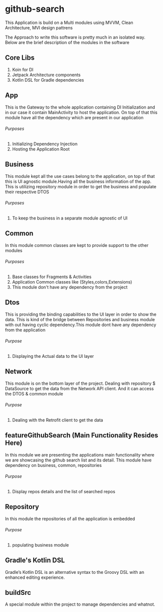 # github-search


This Application is build on a Multi modules using MVVM, Clean Architecture, MVI design pattrens

The Approach to write this software is pretty much in an isolated way. Below are the brief description of the modules in the software

## Core Libs
1. Koin for DI
2. Jetpack Architecture components
3. Kotlin DSL for Gradle dependencies

## App 
This is the Gateway to the whole application containing DI Initialization and in our case it contain MainActivity to host the application.
On top of that this module have all the dependency which are present in our application
###### Purposes
1. Initializing Dependency Injection
2. Hosting the Application Root 



## Business
This module kept all the use cases belong to the application, on top of that this is UI agnostic module.Having all the business information of the app.
This is utilizing repository module in order to get the business and populate their respective DTOS
###### Purposes
1. To keep the business in a separate module agnostic of UI


## Common
In this module common classes are kept to provide support to the other modules 
###### Purposes
1. Base classes for Fragments & Activities
2. Application Common classes like (Styles,colors,Extensions)
3. This module don't have any dependency from the project

## Dtos
This is providing the binding capabilities to the UI layer in order to show the data. This is kind of the bridge between Repositories and business module with out having cyclic dependency.This module dont have any dependency from the application
###### Purpose
1. Displaying the Actual data to the UI layer 


## Network
This module is on the bottom layer of the project. Dealing with repository $ DataSource to get the data from the Network API client. And it can access the DTOS & common module
###### Purpose
1. Dealing with the Retrofit client to get the data



## featureGithubSearch (Main Functionality Resides Here)
In this module we are presenting the applications main functionality where we are showcasing the github search list and its detail. This module have dependency on business, common, repositories
###### Purpose
1. Display repos details and the list of searched repos




## Repository
In this module the repositories of all the application is embedded
###### Purpose
1. populating business module


## Gradle's Kotlin DSL
Gradle’s Kotlin DSL is an alternative syntax to the Groovy DSL with an enhanced editing experience.

## buildSrc 
A special module within the project to manage dependencies and whatnot.

